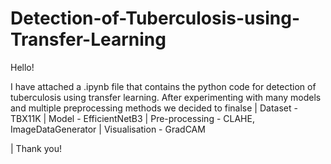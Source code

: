 # Detection-of-Tuberculosis-using-Transfer-Learning

Hello!

I have attached a .ipynb file that contains the python code for detection of tuberculosis using transfer learning. 
After experimenting with many models and multiple preprocessing methods we decided to finalse
| Dataset - TBX11K
| Model - EfficientNetB3
| Pre-processing - CLAHE, ImageDataGenerator
| Visualisation - GradCAM

| Thank you!
